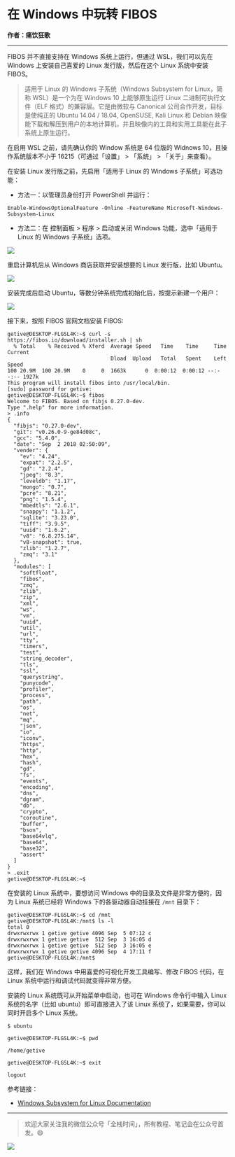 # 在 Windows 中玩转 FIBOS

**作者：痛饮狂歌**

------

FIBOS 并不直接支持在 Windows 系统上运行，但通过 WSL，我们可以先在 Windows 上安装自己喜爱的 Linux 发行版，然后在这个 Linux 系统中安装 FIBOS。

> 适用于 Linux 的 Windows 子系统（Windows Subsystem for Linux，简称 WSL）是一个为在 Windows 10 上能够原生运行 Linux 二进制可执行文件（ELF 格式）的兼容层。它是由微软与 Canonical 公司合作开发，目标是使纯正的 Ubuntu 14.04 / 18.04, OpenSUSE, Kali Linux 和 Debian 映像能下载和解压到用户的本地计算机，并且映像内的工具和实用工具能在此子系统上原生运行。

在启用 WSL 之前，请先确认你的 Window 系统是 64 位版的 Widnows 10，且操作系统版本不小于 16215（可通过「设置」 > 「系统」 > 「关于」来查看）。

在安装 Linux 发行版之前，先启用「适用于 Linux 的 Windows 子系统」可选功能：

* 方法一：以管理员身份打开 PowerShell 并运行：

```shell
Enable-WindowsOptionalFeature -Online -FeatureName Microsoft-Windows-Subsystem-Linux
```


* 方法二：在 控制面板 > 程序 > 启动或关闭 Windows 功能，选中「适用于 Linux 的 Windows 子系统」选项。

![](https://github.com/getive/fibos-tutorials/raw/master/env/win1.png)

重启计算机后从 Windows 商店获取并安装想要的 Linux 发行版，比如 Ubuntu。

![](https://github.com/getive/fibos-tutorials/raw/master/env/win2.png)

安装完成后启动 Ubuntu，等数分钟系统完成初始化后，按提示新建一个用户：

![](https://github.com/getive/fibos-tutorials/raw/master/env/win3.png)

接下来，按照 FIBOS 官网文档安装 FIBOS:

```shell
getive@DESKTOP-FLGSL4K:~$ curl -s https://fibos.io/download/installer.sh | sh
  % Total    % Received % Xferd  Average Speed   Time    Time     Time  Current
                                 Dload  Upload   Total   Spent    Left  Speed
100 20.9M  100 20.9M    0     0  1663k      0  0:00:12  0:00:12 --:--:-- 1927k
This program will install fibos into /usr/local/bin.
[sudo] password for getive:
getive@DESKTOP-FLGSL4K:~$ fibos
Welcome to FIBOS. Based on fibjs 0.27.0-dev.
Type ".help" for more information.
> .info
{
  "fibjs": "0.27.0-dev",
  "git": "v0.26.0-9-ge84d08c",
  "gcc": "5.4.0",
  "date": "Sep  2 2018 02:50:09",
  "vender": {
    "ev": "4.24",
    "expat": "2.2.5",
    "gd": "2.2.4",
    "jpeg": "8.3",
    "leveldb": "1.17",
    "mongo": "0.7",
    "pcre": "8.21",
    "png": "1.5.4",
    "mbedtls": "2.6.1",
    "snappy": "1.1.2",
    "sqlite": "3.23.0",
    "tiff": "3.9.5",
    "uuid": "1.6.2",
    "v8": "6.8.275.14",
    "v8-snapshot": true,
    "zlib": "1.2.7",
    "zmq": "3.1"
  },
  "modules": [
    "softfloat",
    "fibos",
    "zmq",
    "zlib",
    "zip",
    "xml",
    "ws",
    "vm",
    "uuid",
    "util",
    "url",
    "tty",
    "timers",
    "test",
    "string_decoder",
    "tls",
    "ssl",
    "querystring",
    "punycode",
    "profiler",
    "process",
    "path",
    "os",
    "net",
    "mq",
    "json",
    "io",
    "iconv",
    "https",
    "http",
    "hex",
    "hash",
    "gd",
    "fs",
    "events",
    "encoding",
    "dns",
    "dgram",
    "db",
    "crypto",
    "coroutine",
    "buffer",
    "bson",
    "base64vlq",
    "base64",
    "base32",
    "assert"
  ]
}
> .exit
getive@DESKTOP-FLGSL4K:~$
```

在安装的 Linux 系统中，要想访问 Windows 中的目录及文件是非常方便的，因为 Linux 系统已经将 Windows 下的各驱动器自动挂接在 `/mnt` 目录下：

```shell
getive@DESKTOP-FLGSL4K:~$ cd /mnt
getive@DESKTOP-FLGSL4K:/mnt$ ls -l
total 0
drwxrwxrwx 1 getive getive 4096 Sep  5 07:12 c
drwxrwxrwx 1 getive getive  512 Sep  3 16:05 d
drwxrwxrwx 1 getive getive  512 Sep  3 16:05 e
drwxrwxrwx 1 getive getive 4096 Sep  4 17:11 f
getive@DESKTOP-FLGSL4K:/mnt$
```

这样，我们在 Windows 中用喜爱的可视化开发工具编写、修改 FIBOS 代码，在 Linux 系统中运行和调试代码就变得非常方便。

安装的 Linux 系统既可从开始菜单中启动，也可在 Windows 命令行中输入 Linux 系统的名字（比如 ubuntu）即可直接进入了该 Linux 系统了，如果需要，你可以同时开启多个 Linux 系统。

```
$ ubuntu

getive@DESKTOP-FLGSL4K:~$ pwd

/home/getive

getive@DESKTOP-FLGSL4K:~$ exit

logout

```

参考链接：

* [Windows Subsystem for Linux Documentation](https://docs.microsoft.com/en-us/windows/wsl/about)



------

> 欢迎大家关注我的微信公众号「全栈时间」，所有教程、笔记会在公众号首发。😄

![](https://github.com/getive/fibos-tutorials/raw/master/qrcode.jpg)